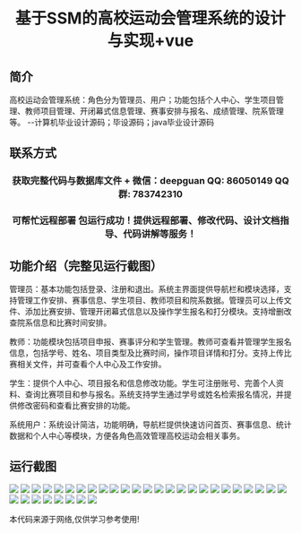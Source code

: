 <p><h1 align="center">基于SSM的高校运动会管理系统的设计与实现+vue</h1></p>

## 简介
高校运动会管理系统：角色分为管理员、用户；功能包括个人中心、学生项目管理、教师项目管理、开闭幕式信息管理、赛事安排与报名、成绩管理、院系管理等。    --计算机毕业设计源码；毕设源码；java毕业设计源码


## 联系方式
<p><h3 align="center">获取完整代码与数据库文件 + 微信：deepguan QQ: 86050149 QQ群: 783742310</h3></p>
<p><h3 align="center">可帮忙远程部署 包运行成功！提供远程部署、修改代码、设计文档指导、代码讲解等服务！</h3></p>

## 功能介绍（完整见运行截图）
管理员：基本功能包括登录、注册和退出。系统主界面提供导航栏和模块选择，支持管理工作安排、赛事信息、学生项目、教师项目和院系数据。管理员可以上传文件、添加比赛安排、管理开闭幕式信息以及操作学生报名和打分模块。支持增删改查院系信息和比赛时间安排。

教师：功能模块包括项目申报、赛事评分和学生管理。教师可查看并管理学生报名信息，包括学号、姓名、项目类型及比赛时间，操作项目详情和打分。支持上传比赛相关文件，并可查看个人中心及工作安排。

学生：提供个人中心、项目报名和信息修改功能。学生可注册账号、完善个人资料、查询比赛项目和参与报名。系统支持学生通过学号或姓名检索报名情况，并提供修改密码和查看比赛安排的功能。

系统用户：系统设计简洁，功能明确，导航栏提供快速访问首页、赛事信息、统计数据和个人中心等模块，方便各角色高效管理高校运动会相关事务。


## 运行截图
![](img/001.jpg)
![](img/002.jpg)
![](img/003.jpg)
![](img/004.jpg)
![](img/005.jpg)
![](img/006.jpg)
![](img/007.jpg)
![](img/008.jpg)
![](img/009.jpg)
![](img/010.jpg)
![](img/011.jpg)
![](img/012.jpg)
![](img/013.jpg)
![](img/014.jpg)
![](img/015.jpg)
![](img/016.jpg)
![](img/017.jpg)
![](img/018.jpg)
![](img/019.jpg)
![](img/020.jpg)
![](img/021.jpg)
![](img/022.jpg)
![](img/023.jpg)
![](img/024.jpg)
![](img/025.jpg)
![](img/026.jpg)
![](img/027.jpg)
![](img/028.jpg)
![](img/029.jpg)
![](img/030.jpg)
![](img/031.jpg)
![](img/032.jpg)
![](img/033.jpg)

<p>本代码来源于网络,仅供学习参考使用!</p>
